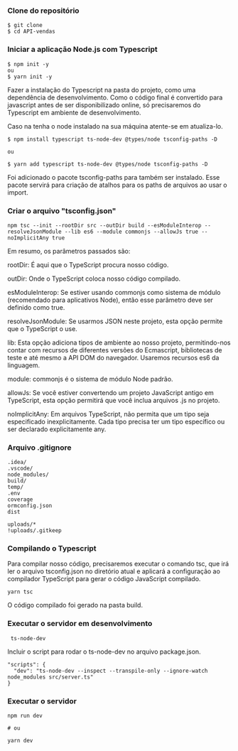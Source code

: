 
### Clone do repositório

```
$ git clone 
$ cd API-vendas

```
### Iniciar a aplicação Node.js com Typescript

```
$ npm init -y
ou
$ yarn init -y
```

Fazer a instalação do Typescript na pasta do projeto, como uma dependência de desenvolvimento. Como o código final é convertido para javascript antes de ser disponibilizado online, só precisaremos do Typescript em ambiente de desenvolvimento.

Caso na tenha o node instalado na sua máquina atente-se em atualiza-lo.


```
$ npm install typescript ts-node-dev @types/node tsconfig-paths -D

ou

$ yarn add typescript ts-node-dev @types/node tsconfig-paths -D
```

Foi adicionado o pacote tsconfig-paths para também ser instalado. Esse pacote servirá para criação de atalhos para os paths de arquivos ao usar o import.


### Criar o arquivo "tsconfig.json"


```
npm tsc --init --rootDir src --outDir build --esModuleInterop --resolveJsonModule --lib es6 --module commonjs --allowJs true --noImplicitAny true

```

Em resumo, os parâmetros passados são:

rootDir: É aqui que o TypeScript procura nosso código.

outDir: Onde o TypeScript coloca nosso código compilado.

esModuleInterop: Se estiver usando commonjs como sistema de módulo (recomendado para aplicativos Node), então esse parâmetro deve ser definido como true.

resolveJsonModule: Se usarmos JSON neste projeto, esta opção permite que o TypeScript o use.

lib: Esta opção adiciona tipos de ambiente ao nosso projeto, permitindo-nos contar com recursos de diferentes versões do Ecmascript, bibliotecas de teste e até mesmo a API DOM do navegador. Usaremos recursos es6 da linguagem.

module: commonjs é o sistema de módulo Node padrão.

allowJs: Se você estiver convertendo um projeto JavaScript antigo em TypeScript, esta opção permitirá que você inclua arquivos .js no projeto.

noImplicitAny: Em arquivos TypeScript, não permita que um tipo seja especificado inexplicitamente. Cada tipo precisa ter um tipo específico ou ser declarado explicitamente any.


### Arquivo .gitignore

```
.idea/
.vscode/
node_modules/
build/
temp/
.env
coverage
ormconfig.json
dist

uploads/*
!uploads/.gitkeep
```

### Compilando o Typescript

Para compilar nosso código, precisaremos executar o comando tsc, que irá ler o arquivo tsconfig.json no diretório atual e aplicará a configuração ao compilador TypeScript para gerar o código JavaScript compilado.

```
yarn tsc
```
O código compilado foi gerado na pasta build.

### Executar o servidor em desenvolvimento

```
 ts-node-dev
```

Incluir o script para rodar o ts-node-dev no arquivo package.json.

```
"scripts": {
  "dev": "ts-node-dev --inspect --transpile-only --ignore-watch node_modules src/server.ts"
}
```
### Executar o servidor

```
npm run dev

# ou

yarn dev
```